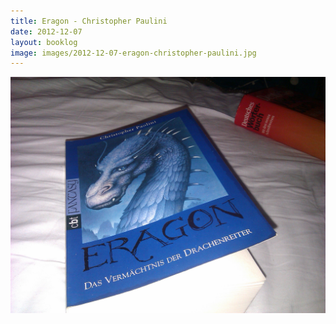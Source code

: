 ```yaml
---
title: Eragon - Christopher Paulini
date: 2012-12-07
layout: booklog
image: images/2012-12-07-eragon-christopher-paulini.jpg
---
```

![Eragon - Christopher Paulini](images/2012-12-07-eragon-christopher-paulini.jpg)
